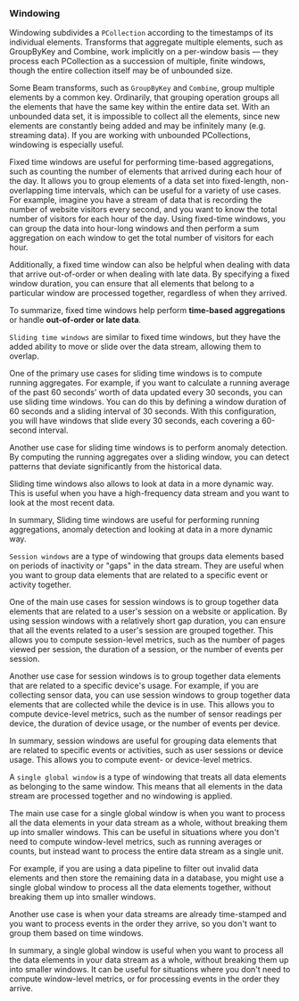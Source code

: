 <!--
Licensed under the Apache License, Version 2.0 (the "License");
you may not use this file except in compliance with the License.
You may obtain a copy of the License at

http://www.apache.org/licenses/LICENSE-2.0

Unless required by applicable law or agreed to in writing, software
distributed under the License is distributed on an "AS IS" BASIS,
WITHOUT WARRANTIES OR CONDITIONS OF ANY KIND, either express or implied.
See the License for the specific language governing permissions and
limitations under the License.
-->
### Windowing

Windowing subdivides a `PCollection` according to the timestamps of its individual elements. Transforms that aggregate multiple elements, such as GroupByKey and Combine, work implicitly on a per-window basis — they process each PCollection as a succession of multiple, finite windows, though the entire collection itself may be of unbounded size.

Some Beam transforms, such as `GroupByKey` and `Combine`, group multiple elements by a common key. Ordinarily, that grouping operation groups all the elements that have the same key within the entire data set. With an unbounded data set, it is impossible to collect all the elements, since new elements are constantly being added and may be infinitely many (e.g. streaming data). If you are working with unbounded PCollections, windowing is especially useful.


Fixed time windows are useful for performing time-based aggregations, such as counting the number of elements that arrived during each hour of the day. It allows you to group elements of a data set into fixed-length, non-overlapping time intervals, which can be useful for a variety of use cases.
For example, imagine you have a stream of data that is recording the number of website visitors every second, and you want to know the total number of visitors for each hour of the day. Using fixed-time windows, you can group the data into hour-long windows and then perform a sum aggregation on each window to get the total number of visitors for each hour.

Additionally, a fixed time window can also be helpful when dealing with data that arrive out-of-order or when dealing with late data. By specifying a fixed window duration, you can ensure that all elements that belong to a particular window are processed together, regardless of when they arrived.

To summarize, fixed time windows help perform **time-based aggregations** or handle **out-of-order or late data**.


`Sliding time windows` are similar to fixed time windows, but they have the added ability to move or slide over the data stream, allowing them to overlap.

One of the primary use cases for sliding time windows is to compute running aggregates. For example, if you want to calculate a running average of the past 60 seconds’ worth of data updated every 30 seconds, you can use sliding time windows. You can do this by defining a window duration of 60 seconds and a sliding interval of 30 seconds. With this configuration, you will have windows that slide every 30 seconds, each covering a 60-second interval.

Another use case for sliding time windows is to perform anomaly detection. By computing the running aggregates over a sliding window, you can detect patterns that deviate significantly from the historical data.

Sliding time windows also allows to look at data in a more dynamic way. This is useful when you have a high-frequency data stream and you want to look at the most recent data.

In summary, Sliding time windows are useful for performing running aggregations, anomaly detection and looking at data in a more dynamic way.


`Session windows` are a type of windowing that groups data elements based on periods of inactivity or "gaps" in the data stream. They are useful when you want to group data elements that are related to a specific event or activity together.

One of the main use cases for session windows is to group together data elements that are related to a user's session on a website or application. By using session windows with a relatively short gap duration, you can ensure that all the events related to a user's session are grouped together. This allows you to compute session-level metrics, such as the number of pages viewed per session, the duration of a session, or the number of events per session.

Another use case for session windows is to group together data elements that are related to a specific device's usage. For example, if you are collecting sensor data, you can use session windows to group together data elements that are collected while the device is in use. This allows you to compute device-level metrics, such as the number of sensor readings per device, the duration of device usage, or the number of events per device.

In summary, session windows are useful for grouping data elements that are related to specific events or activities, such as user sessions or device usage. This allows you to compute event- or device-level metrics.


A `single global window` is a type of windowing that treats all data elements as belonging to the same window. This means that all elements in the data stream are processed together and no windowing is applied.

The main use case for a single global window is when you want to process all the data elements in your data stream as a whole, without breaking them up into smaller windows. This can be useful in situations where you don't need to compute window-level metrics, such as running averages or counts, but instead want to process the entire data stream as a single unit.

For example, if you are using a data pipeline to filter out invalid data elements and then store the remaining data in a database, you might use a single global window to process all the data elements together, without breaking them up into smaller windows.

Another use case is when your data streams are already time-stamped and you want to process events in the order they arrive, so you don't want to group them based on time windows.

In summary, a single global window is useful when you want to process all the data elements in your data stream as a whole, without breaking them up into smaller windows. It can be useful for situations where you don't need to compute window-level metrics, or for processing events in the order they arrive.
